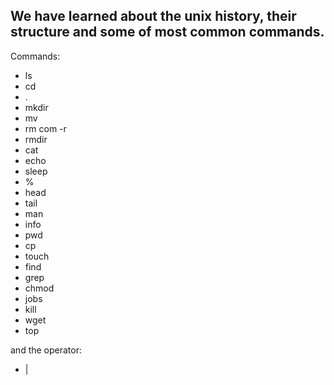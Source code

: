 ## We have learned about the unix history, their structure and some of most common commands.

Commands:
- ls
- cd
- .
- mkdir
- mv
- rm com -r
- rmdir
- cat
- echo
- sleep
- %
- head
- tail
- man
- info
- pwd
- cp
- touch
- find
- grep
- chmod
- jobs
- kill
- wget
- top

and the operator:
- |
